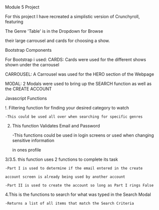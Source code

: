 Module 5 Project

For this project I have recreated a simplistic version of Crunchyroll, featuring

The Genre 'Table' is in the Dropdown for Browse

their large carrousel and cards for choosing a show.

Bootstrap Components

For Bootstrap i used:
CARDS: Cards were used for the different shows shown under the carrousel

CARROUSEL: A Carrousel was used for the HERO section of the Webpage

MODAL: 2 Modals were used to bring up the SEARCH function as well as the CREATE ACCOUNT

Javascript Functions

!. Filtering function for finding your desired category to watch

    -This could be used all over when searching for specific genres

2. This function Validates Email and Password

    -This functions could be used in login screens or used when changing sensitive information

   in ones profile

3/3.5. this function uses 2 functions to complete its task

    -Part I is used to determine if the email entered in the create 
    
    account screen is already being used by another account
    
    -Part II is used to create the account so long as Part I rings False

4.This is the functions to search for what was typed in the Search Modal

    -Returns a list of all items that match the Search Criteria
